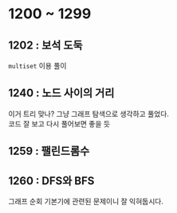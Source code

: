 # 1200 ~ 1299


## 1202 : 보석 도둑
`multiset` 이용 풀이

## 1240 : 노드 사이의 거리
이거 트리 맞나? 그냥 그래프 탐색으로 생각하고 풀었다.  
코드 잘 보고 다시 풀어보면 좋을 듯

## 1259 : 팰린드롬수

## 1260 : DFS와 BFS
그래프 순회 기본기에 관련된 문제이니 잘 익혀둡시다.
